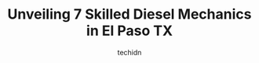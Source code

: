---
layout: ampstory
image: https://images.unsplash.com/photo-1607892027477-34542018abc4?ixlib=rb-4.0.3&ixid=MnwxMjA3fDB8MHxwaG90by1wYWdlfHx8fGVufDB8fHx8&auto=format&fit=crop&w=640&h=853&q=80
author: techidn
featured: false
description: Trust your vehicles maintenance and repairs to the 7 best Diesel Mechanic in El Paso TX, USA. With their extensive experience, cutting-edge technology, and commitment to customer satisfacti
title: Unveiling 7 Skilled Diesel Mechanics in El Paso TX
cover:
   title: Unveiling 7 Skilled Diesel Mechanics in El Paso TX
   subtitle: Rickpate
   background: https://images.unsplash.com/photo-1607892027477-34542018abc4?ixlib=rb-4.0.3&ixid=MnwxMjA3fDB8MHxwaG90by1wYWdlfHx8fGVufDB8fHx8&auto=format&fit=crop&w=640&h=853&q=80

pages: 
 - layout: thirds
   top: <h1>#1 Quality Truck and Trailer Repair</h1>
   bottom: "<p>They did nothing I asked. I went and bought the lumber to have my deck repaired and in detail wanted it done replace the wood for where wheels would go and they used it f</p>"
   background: https://www.knot35.com/toplist/wp-content/uploads/2023/06/best-diesel-mechanic-1-in-el-paso-tx-1685834676.jpeg
   backgroundblur: true
 - layout: thirds
   top: <h1>#2 Diesel America</h1>
   bottom: "<p>8920 Gtwy Blvd E # 2, El Paso, TX 79907, United States</p>"
   background: https://www.knot35.com/toplist/wp-content/uploads/2023/06/best-diesel-mechanic-2-in-el-paso-tx-1685834676.jpeg
   cta:
      link: https://www.knot35.com/toplist/unveiling-7-skilled-diesel-mechanics-in-el-paso-tx/
      text: Unveiling 7 Skilled Diesel Mechanics in El Paso TX
 - layout: thirds
   top: <h1>#3 Iron Diesel Performance</h1>
   bottom: "<p>13331 Stable Rd, El Paso, TX 79938, United States</p>"
   background: https://www.knot35.com/toplist/wp-content/uploads/2023/06/best-diesel-mechanic-3-in-el-paso-tx-1685834677.jpeg
   cta:
      link: https://www.knot35.com/toplist/unveiling-7-skilled-diesel-mechanics-in-el-paso-tx/
      text: Unveiling 7 Skilled Diesel Mechanics in El Paso TX
 - layout: thirds
   top: <h1>#4 Oscars Transmissions Truck & Auto Repair</h1>
   bottom: "<p>8939 Castner Dr, El Paso, TX 79907, United States</p>"
   background: https://images.unsplash.com/photo-1552083974-186346191183?ixlib=rb-4.0.3&ixid=MnwxMjA3fDB8MHxwaG90by1wYWdlfHx8fGVufDB8fHx8&auto=format&fit=crop&w=640&h=853&q=80
   cta:
      link: https://www.knot35.com/toplist/unveiling-7-skilled-diesel-mechanics-in-el-paso-tx/
      text: Unveiling 7 Skilled Diesel Mechanics in El Paso TX
 - layout: thirds
   top: <h1>#5 Diesel Power Service</h1>
   bottom: "<p>10700 Robin Rd, El Paso, TX 79927, United States</p>"
   background: https://images.unsplash.com/photo-1602536052359-ef94c21c5948?ixlib=rb-4.0.3&ixid=MnwxMjA3fDB8MHxwaG90by1wYWdlfHx8fGVufDB8fHx8&auto=format&fit=crop&w=640&h=853&q=80
   cta:
      link: https://www.knot35.com/toplist/unveiling-7-skilled-diesel-mechanics-in-el-paso-tx/
      text: Unveiling 7 Skilled Diesel Mechanics in El Paso TX
 - layout: thirds
   top: <h1>#6 AG GARAGE. (Agustin Gomez)</h1>
   bottom: "<p>290 Rio W Dr, El Paso, TX 79932, United States</p>"
   background: https://images.unsplash.com/photo-1533735380053-eb8d0759b24a?ixlib=rb-4.0.3&ixid=MnwxMjA3fDB8MHxwaG90by1wYWdlfHx8fGVufDB8fHx8&auto=format&fit=crop&w=640&h=853&q=80
   cta:
      link: https://www.knot35.com/toplist/unveiling-7-skilled-diesel-mechanics-in-el-paso-tx/
      text: Unveiling 7 Skilled Diesel Mechanics in El Paso TX
 - layout: thirds
   top: <h1>#7 C&H AUTOMOTIVE</h1>
   bottom: "<p>11990 Montana Ave, El Paso, TX 79936, United States</p>"
   background: https://images.unsplash.com/photo-1510906594845-bc082582c8cc?ixlib=rb-4.0.3&ixid=MnwxMjA3fDB8MHxwaG90by1wYWdlfHx8fGVufDB8fHx8&auto=format&fit=crop&w=640&h=853&q=80
   cta:
      link: https://www.knot35.com/toplist/unveiling-7-skilled-diesel-mechanics-in-el-paso-tx/
      text: Unveiling 7 Skilled Diesel Mechanics in El Paso TX
 - layout: thirds
   middle: Continue reading...
   background: https://images.unsplash.com/photo-1527066579998-dbbae57f45ce?ixlib=rb-4.0.3&ixid=MnwxMjA3fDB8MHxwaG90by1wYWdlfHx8fGVufDB8fHx8&auto=format&fit=crop&w=640&h=853&q=80
   cta:
      link: https://www.knot35.com/toplist/unveiling-7-skilled-diesel-mechanics-in-el-paso-tx/
      text: Unveiling 7 Skilled Diesel Mechanics in El Paso TX
      
---